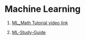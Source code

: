# Machine Learning

1) [ML_Math Tutorial video link](https://www.youtube.com/watch?v=1VSZtNYMntM&ab_channel=edureka%21)

2) [ML-Study-Guide](https://github.com/AssemblyAI-Examples/ML-Study-Guide)
